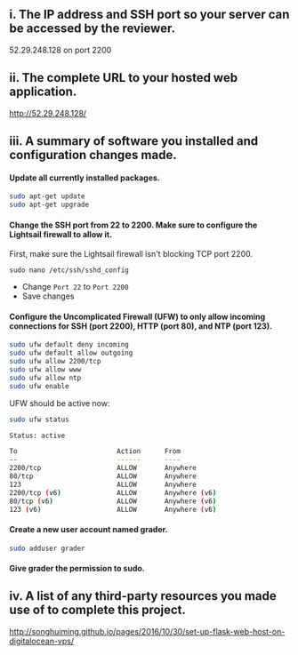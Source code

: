 
i. The IP address and SSH port so your server can be accessed by the reviewer.
---

52.29.248.128 on port 2200

ii. The complete URL to your hosted web application.
---

http://52.29.248.128/

iii. A summary of software you installed and configuration changes made.
---

#### Update all currently installed packages.

```sh
sudo apt-get update
sudo apt-get upgrade
```

#### Change the SSH port from 22 to 2200. Make sure to configure the Lightsail firewall to allow it.

First, make sure the Lightsail firewall isn't blocking TCP port 2200.

[image]: https://image.prntscr.com/image/oV2aVMenTbGY6MCc5EaYEg.png "image"

`sudo nano /etc/ssh/sshd_config`
- Change `Port 22` to `Port 2200`
- Save changes

#### Configure the Uncomplicated Firewall (UFW) to only allow incoming connections for SSH (port 2200), HTTP (port 80), and NTP (port 123).

```sh
sudo ufw default deny incoming
sudo ufw default allow outgoing
sudo ufw allow 2200/tcp
sudo ufw allow www
sudo ufw allow ntp
sudo ufw enable
```

UFW should be active now:

```sh
sudo ufw status

Status: active

To                         Action      From
--                         ------      ----
2200/tcp                   ALLOW       Anywhere
80/tcp                     ALLOW       Anywhere
123                        ALLOW       Anywhere
2200/tcp (v6)              ALLOW       Anywhere (v6)
80/tcp (v6)                ALLOW       Anywhere (v6)
123 (v6)                   ALLOW       Anywhere (v6)
```

#### Create a new user account named grader.

```sh
sudo adduser grader
```

#### Give grader the permission to sudo.



iv. A list of any third-party resources you made use of to complete this project.
---

http://songhuiming.github.io/pages/2016/10/30/set-up-flask-web-host-on-digitalocean-vps/
